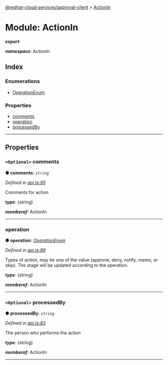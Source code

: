 [@redhat-cloud-services/approval-client](../README.md) > [ActionIn](../modules/actionin.md)

# Module: ActionIn

*__export__*: 

*__namespace__*: ActionIn

## Index

### Enumerations

* [OperationEnum](../enums/actionin.operationenum.md)

### Properties

* [comments](actionin.md#comments)
* [operation](actionin.md#operation)
* [processedBy](actionin.md#processedby)

---

## Properties

<a id="comments"></a>

### `<Optional>` comments

**● comments**: *`string`*

*Defined in [api.ts:95](https://github.com/RedHatInsights/javascript-clients/blob/master/packages/approval/api.ts#L95)*

Comments for action

*__type__*: {string}

*__memberof__*: ActionIn

___
<a id="operation"></a>

###  operation

**● operation**: *[OperationEnum](../enums/actionin.operationenum.md)*

*Defined in [api.ts:89](https://github.com/RedHatInsights/javascript-clients/blob/master/packages/approval/api.ts#L89)*

Types of action, may be one of the value (approve, deny, notify, memo, or skip). The stage will be updated according to the operation.

*__type__*: {string}

*__memberof__*: ActionIn

___
<a id="processedby"></a>

### `<Optional>` processedBy

**● processedBy**: *`string`*

*Defined in [api.ts:83](https://github.com/RedHatInsights/javascript-clients/blob/master/packages/approval/api.ts#L83)*

The person who performs the action

*__type__*: {string}

*__memberof__*: ActionIn

___

